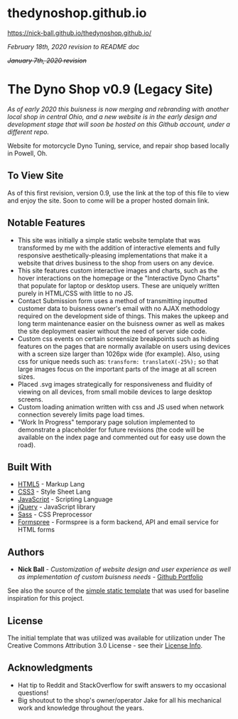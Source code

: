 # thedynoshop.github.io
https://nick-ball.github.io/thedynoshop.github.io/

*February 18th, 2020 revision to README doc*

~~*January 7th, 2020 revision*~~

# The Dyno Shop v0.9 (Legacy Site)
*As of early 2020 this buisness is now merging and rebranding with another local shop in central Ohio, and a new website is in the early design and development stage that will soon be hosted on this Github account, under a different repo.*

Website for motorcycle Dyno Tuning, service, and repair shop based locally in Powell, Oh.

## To View Site

As of this first revision, version 0.9, use the link at the top of this file to view and enjoy the site. Soon to come will be a proper hosted domain link.

## Notable Features

* This site was initially a simple static website template that was transformed by me with the addition of interactive elements and fully responsive aesthetically-pleasing implementations that make it a website that drives business to the shop from users on any device.
* This site features custom interactive images and charts, such as the hover interactions on the homepage or the "Interactive Dyno Charts" that populate for laptop or desktop users. These are uniquely written purely in HTML/CSS with little to no JS.
* Contact Submission form uses a method of transmitting inputted customer data to buisness owner's email with no AJAX methodology required on the development side of things. This makes the upkeep and long term maintenance easier on the buisness owner as well as makes the site deployment easier without the need of server side code.
* Custom css events on certain screensize breakpoints such as hiding features on the pages that are normally available on users using devices with a screen size larger than 1026px wide (for example). Also, using css for unique needs such as: ``transform: translateX(-25%);`` so that large images focus on the important parts of the image at all screen sizes.
* Placed .svg images strategically for responsiveness and fluidity of viewing on all devices, from small mobile devices to large desktop screens.
* Custom loading animation written with css and JS used when network connection severely limits page load times.
* "Work In Progress" temporary page solution implemented to demonstrate a placeholder for future revisions (the code will be available on the index page and commented out for easy use down the road).

## Built With

* [HTML5](https://en.wikipedia.org/wiki/HTML5) - Markup Lang
* [CSS3](https://en.wikipedia.org/wiki/Cascading_Style_Sheets) - Style Sheet Lang
* [JavaScript](https://www.javascript.com/) - Scripting Language
* [jQuery](https://jquery.com/) - JavaScript library
* [Sass](https://sass-lang.com/guide) - CSS Preprocessor 
* [Formspree](https://formspree.io/) - Formspree is a form backend, API and email service for HTML forms

## Authors

* **Nick Ball** - *Customization of website design and user experience as well as implementation of custom buisness needs* - [Github Portfolio](https://github.com/nick-ball)

See also the source of the [simple static template](https://html5up.net/) that was used for baseline inspiration for this project.

## License

The initial template that was utilized was available for utilization under The Creative Commons Attribution 3.0 License - see their [License Info](https://html5up.net/license).

## Acknowledgments

* Hat tip to Reddit and StackOverflow for swift answers to my occasional questions!
* Big shoutout to the shop's owner/operator Jake for all his mechanical work and knowledge throughout the years.
